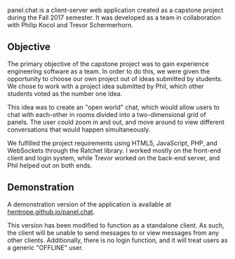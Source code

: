 panel.chat is a client-server web application created as a capstone project during the Fall 2017 semester. It was developed as a team in collaboration with Philip Kocol and Trevor Schermerhorn.

## Objective
The primary objective of the capstone project was to gain experience engineering software as a team. In order to do this, we were given the opportunity to choose our own project out of ideas submitted by students. We chose to work with a project idea submitted by Phil, which other students voted as the number one idea.

This idea was to create an "open world" chat, which would allow users to chat with each-other in rooms divided into a two-dimensional grid of panels. The user could zoom in and out, and move around to view different conversations that would happen simultaneously.

We fulfilled the project requirements using HTML5, JavaScript, PHP, and WebSockets through the Ratchet library. I worked mostly on the front-end client and login system, while Trevor worked on the back-end server, and Phil helped out on both ends.

## Demonstration
A demonstration version of the application is available at [hentrope.github.io/panel.chat](https://hentrope.github.io/panel.chat/).

This version has been modified to function as a standalone client. As such, the client will be unable to send messages to or view messages from any other clients. Additionally, there is no login function, and it will treat users as a generic "OFFLINE" user.
